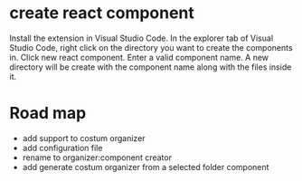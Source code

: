 # create react component
Install the extension in Visual Studio Code.
In the explorer tab of Visual Studio Code, right click on the directory you want to create the components in.
Click new react component.
Enter a valid component name.
A new directory will be create with the component name along with the files inside it.

# Road map
- add support to costum organizer
- add configuration file
- rename to organizer:component creator
- add generate costum organizer from a selected folder component